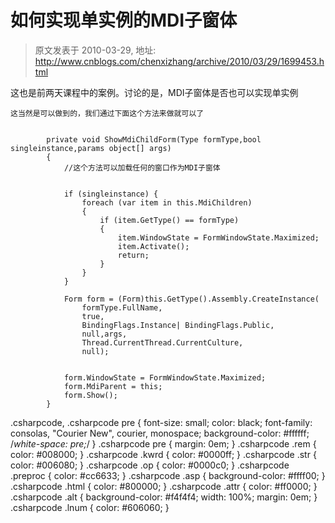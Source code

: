 # 如何实现单实例的MDI子窗体 
> 原文发表于 2010-03-29, 地址: http://www.cnblogs.com/chenxizhang/archive/2010/03/29/1699453.html 


这也是前两天课程中的案例。讨论的是，MDI子窗体是否也可以实现单实例


```
这当然是可以做到的，我们通过下面这个方法来做就可以了
```

```

        private void ShowMdiChildForm(Type formType,bool singleinstance,params object[] args)
        {
            //这个方法可以加载任何的窗口作为MDI子窗体


            if (singleinstance) {
                foreach (var item in this.MdiChildren)
                {
                    if (item.GetType() == formType)
                    {
                        item.WindowState = FormWindowState.Maximized;
                        item.Activate();
                        return;
                    }
                }
            }

            Form form = (Form)this.GetType().Assembly.CreateInstance(
                formType.FullName,
                true,
                BindingFlags.Instance| BindingFlags.Public,
                null,args,
                Thread.CurrentThread.CurrentCulture,
                null);


            form.WindowState = FormWindowState.Maximized;
            form.MdiParent = this;
            form.Show();
        }
```

.csharpcode, .csharpcode pre
{
 font-size: small;
 color: black;
 font-family: consolas, "Courier New", courier, monospace;
 background-color: #ffffff;
 /*white-space: pre;*/
}
.csharpcode pre { margin: 0em; }
.csharpcode .rem { color: #008000; }
.csharpcode .kwrd { color: #0000ff; }
.csharpcode .str { color: #006080; }
.csharpcode .op { color: #0000c0; }
.csharpcode .preproc { color: #cc6633; }
.csharpcode .asp { background-color: #ffff00; }
.csharpcode .html { color: #800000; }
.csharpcode .attr { color: #ff0000; }
.csharpcode .alt 
{
 background-color: #f4f4f4;
 width: 100%;
 margin: 0em;
}
.csharpcode .lnum { color: #606060; }
